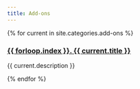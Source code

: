 ```yaml
---
title: Add-ons
---
```


{% for current in site.categories.add-ons %}
<h3><a href="{{ current.url }}">{{ forloop.index }}. {{ current.title }}</a></h3>
<p>{{ current.description }}</p>
{% endfor %}
